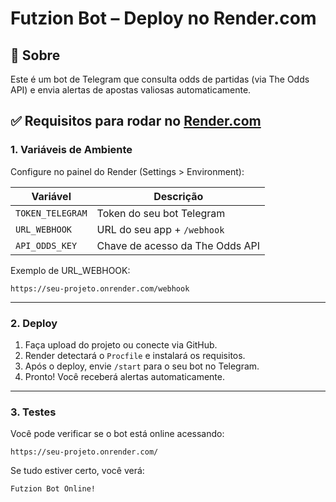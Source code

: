 # Futzion Bot – Deploy no Render.com

## 🚀 Sobre

Este é um bot de Telegram que consulta odds de partidas (via The Odds API) e envia alertas de apostas valiosas automaticamente.

## ✅ Requisitos para rodar no [Render.com](https://render.com)

### 1. Variáveis de Ambiente

Configure no painel do Render (Settings > Environment):

| Variável         | Descrição                            |
|------------------|--------------------------------------|
| `TOKEN_TELEGRAM` | Token do seu bot Telegram            |
| `URL_WEBHOOK`    | URL do seu app + `/webhook`          |
| `API_ODDS_KEY`   | Chave de acesso da The Odds API      |

Exemplo de URL_WEBHOOK:
```
https://seu-projeto.onrender.com/webhook
```

---

### 2. Deploy

1. Faça upload do projeto ou conecte via GitHub.
2. Render detectará o `Procfile` e instalará os requisitos.
3. Após o deploy, envie `/start` para o seu bot no Telegram.
4. Pronto! Você receberá alertas automaticamente.

---

### 3. Testes

Você pode verificar se o bot está online acessando:

```
https://seu-projeto.onrender.com/
```

Se tudo estiver certo, você verá:

```
Futzion Bot Online!
```
